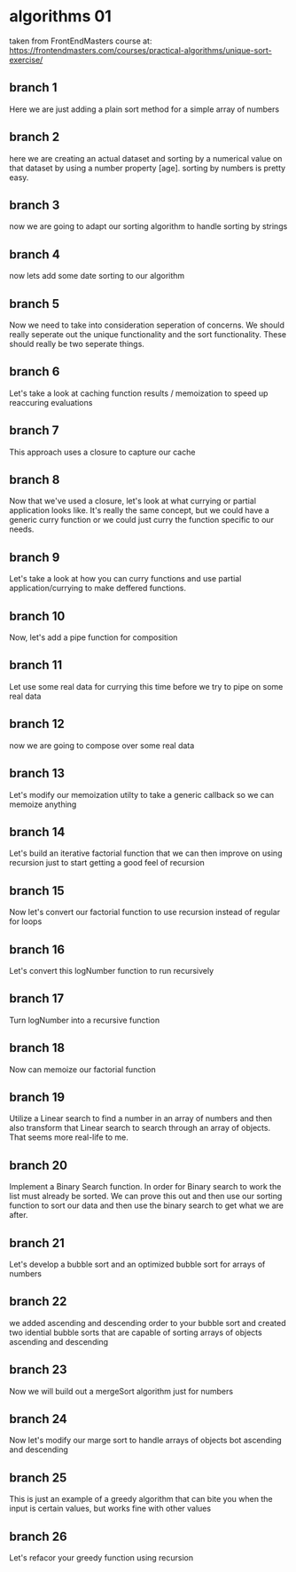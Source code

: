 # algorithms 01

taken from FrontEndMasters course at: https://frontendmasters.com/courses/practical-algorithms/unique-sort-exercise/

## branch 1

Here we are just adding a plain sort method for a simple array of numbers

## branch 2

here we are creating an actual dataset and sorting by a numerical value on that dataset by using a number property [age]. sorting by numbers is pretty easy.

## branch 3

now we are going to adapt our sorting algorithm to handle sorting by strings

## branch 4

now lets add some date sorting to our algorithm

## branch 5

Now we need to take into consideration seperation of concerns. We should really seperate out the unique functionality and the sort functionality. These should really be two seperate things.

## branch 6

Let's take a look at caching function results / memoization to speed up reaccuring evaluations

## branch 7

This approach uses a closure to capture our cache

## branch 8

Now that we've used a closure, let's look at what currying or partial application looks like.
It's really the same concept, but we could have a generic curry function or we could just curry the function specific to our needs.

## branch 9

Let's take a look at how you can curry functions and use partial application/currying to make deffered functions.

## branch 10

Now, let's add a pipe function for composition

## branch 11

Let use some real data for currying this time before we try to pipe on some real data

## branch 12

now we are going to compose over some real data

## branch 13

Let's modify our memoization utilty to take a generic callback so we can memoize anything

## branch 14

Let's build an iterative factorial function that we can then improve on using recursion just to start getting a good feel of recursion

## branch 15

Now let's convert our factorial function to use recursion instead of regular for loops

## branch 16

Let's convert this logNumber function to run recursively

## branch 17

Turn logNumber into a recursive function

## branch 18

Now can memoize our factorial function

## branch 19

Utilize a Linear search to find a number in an array of numbers and then also transform that Linear search to search through an array of objects. That seems more real-life to me.

## branch 20

Implement a Binary Search function. In order for Binary search to work the list must already be sorted. We can prove this out and then use our sorting function to sort our data and then use the binary search to get what we are after.

## branch 21

Let's develop a bubble sort and an optimized bubble sort for arrays of numbers

## branch 22

we added ascending and descending order to your bubble sort and created two idential bubble sorts that are capable of sorting arrays of objects ascending and descending

## branch 23

Now we will build out a mergeSort algorithm just for numbers

## branch 24

Now let's modify our marge sort to handle arrays of objects bot ascending and descending

## branch 25

This is just an example of a greedy algorithm that can bite you when the input is certain values, but works fine with other values

## branch 26

Let's refacor your greedy function using recursion
